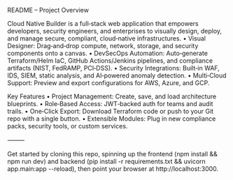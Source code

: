 README – Project Overview

Cloud Native Builder is a full‑stack web application that empowers developers, security engineers, and enterprises to visually design, deploy, and manage secure, compliant, cloud‑native infrastructures.
	•	Visual Designer: Drag‑and‑drop compute, network, storage, and security components onto a canvas.
	•	DevSecOps Automation: Auto‑generate Terraform/Helm IaC, GitHub Actions/Jenkins pipelines, and compliance artifacts (NIST, FedRAMP, PCI‑DSS).
	•	Security Integrations: Built‑in WAF, IDS, SIEM, static analysis, and AI‑powered anomaly detection.
	•	Multi‑Cloud Support: Preview and export configurations for AWS, Azure, and GCP.

Key Features
	•	Project Management: Create, save, and load architecture blueprints.
	•	Role‑Based Access: JWT‑backed auth for teams and audit trails.
	•	One‑Click Export: Download Terraform code or push to your Git repo with a single button.
	•	Extensible Modules: Plug in new compliance packs, security tools, or custom services.

⸻

Get started by cloning this repo, spinning up the frontend (npm install && npm run dev) and backend (pip install -r requirements.txt && uvicorn app.main:app --reload), then point your browser at http://localhost:3000.